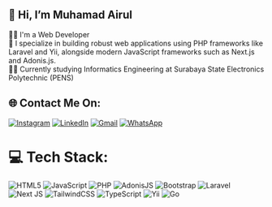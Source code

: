 ## 👋 Hi, I’m Muhamad Airul  
👨‍💻 I'm a Web Developer  
🚀 I specialize in building robust web applications using PHP frameworks like Laravel and Yii, alongside modern JavaScript frameworks such as Next.js and Adonis.js.  
👨‍🎓 Currently studying Informatics Engineering at Surabaya State Electronics Polytechnic (PENS)  


## 🌐 Contact Me On:
[![Instagram](https://img.shields.io/badge/Instagram-%23E4405F.svg?logo=Instagram&logoColor=white)](https://instagram.com/rullskiee__) [![LinkedIn](https://img.shields.io/badge/LinkedIn-%230A66C2.svg?logo=LinkedIn&logoColor=white)](https://www.linkedin.com/in/muhamad-airul-mustakim) [![Gmail](https://img.shields.io/badge/Gmail-%23D14836.svg?logo=Gmail&logoColor=white)](mailto:muhamadairul133@gmail.com) [![WhatsApp](https://img.shields.io/badge/WhatsApp-%234AC959.svg?logo=WhatsApp&logoColor=white)](https://wa.me/6285755427013)

# 💻 Tech Stack:
![HTML5](https://img.shields.io/badge/html5-%23E34F26.svg?style=flat&logo=html5&logoColor=white) ![JavaScript](https://img.shields.io/badge/javascript-%23323330.svg?style=flat&logo=javascript&logoColor=%23F7DF1E) ![PHP](https://img.shields.io/badge/php-%23777BB4.svg?style=flat&logo=php&logoColor=white) ![AdonisJS](https://img.shields.io/badge/adonisjs-%23220052.svg?style=flat&logo=adonisjs&logoColor=white) ![Bootstrap](https://img.shields.io/badge/bootstrap-%238511FA.svg?style=flat&logo=bootstrap&logoColor=white) ![Laravel](https://img.shields.io/badge/laravel-%23FF2D20.svg?style=flat&logo=laravel&logoColor=white) ![Next JS](https://img.shields.io/badge/Next-black?style=flat&logo=next.js&logoColor=white) ![TailwindCSS](https://img.shields.io/badge/tailwindcss-%2338B2AC.svg?style=flat&logo=tailwind-css&logoColor=white) ![TypeScript](https://img.shields.io/badge/TypeScript-%233178C6.svg?style=flat&logo=typescript&logoColor=white) ![Yii](https://img.shields.io/badge/Yii-%230E6F75.svg?style=flat&logo=yii&logoColor=white) ![Go](https://img.shields.io/badge/go-%2300ADD8.svg?style=flat&logo=go&logoColor=white)
